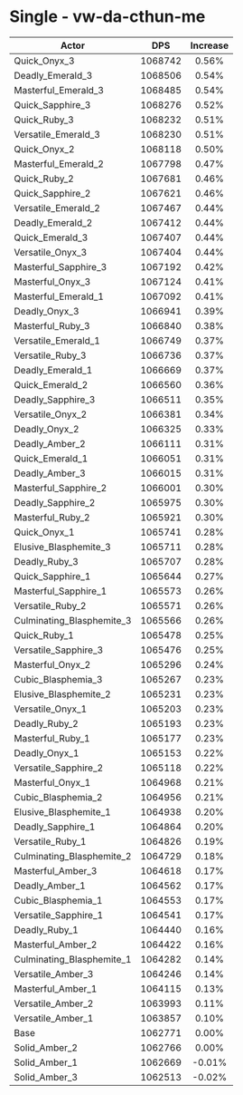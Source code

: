 # Single - vw-da-cthun-me
| Actor | DPS | Increase |
|---|:---:|:---:|
|Quick_Onyx_3|1068742|0.56%|
|Deadly_Emerald_3|1068506|0.54%|
|Masterful_Emerald_3|1068485|0.54%|
|Quick_Sapphire_3|1068276|0.52%|
|Quick_Ruby_3|1068232|0.51%|
|Versatile_Emerald_3|1068230|0.51%|
|Quick_Onyx_2|1068118|0.50%|
|Masterful_Emerald_2|1067798|0.47%|
|Quick_Ruby_2|1067681|0.46%|
|Quick_Sapphire_2|1067621|0.46%|
|Versatile_Emerald_2|1067467|0.44%|
|Deadly_Emerald_2|1067412|0.44%|
|Quick_Emerald_3|1067407|0.44%|
|Versatile_Onyx_3|1067404|0.44%|
|Masterful_Sapphire_3|1067192|0.42%|
|Masterful_Onyx_3|1067124|0.41%|
|Masterful_Emerald_1|1067092|0.41%|
|Deadly_Onyx_3|1066941|0.39%|
|Masterful_Ruby_3|1066840|0.38%|
|Versatile_Emerald_1|1066749|0.37%|
|Versatile_Ruby_3|1066736|0.37%|
|Deadly_Emerald_1|1066669|0.37%|
|Quick_Emerald_2|1066560|0.36%|
|Deadly_Sapphire_3|1066511|0.35%|
|Versatile_Onyx_2|1066381|0.34%|
|Deadly_Onyx_2|1066325|0.33%|
|Deadly_Amber_2|1066111|0.31%|
|Quick_Emerald_1|1066051|0.31%|
|Deadly_Amber_3|1066015|0.31%|
|Masterful_Sapphire_2|1066001|0.30%|
|Deadly_Sapphire_2|1065975|0.30%|
|Masterful_Ruby_2|1065921|0.30%|
|Quick_Onyx_1|1065741|0.28%|
|Elusive_Blasphemite_3|1065711|0.28%|
|Deadly_Ruby_3|1065707|0.28%|
|Quick_Sapphire_1|1065644|0.27%|
|Masterful_Sapphire_1|1065573|0.26%|
|Versatile_Ruby_2|1065571|0.26%|
|Culminating_Blasphemite_3|1065566|0.26%|
|Quick_Ruby_1|1065478|0.25%|
|Versatile_Sapphire_3|1065476|0.25%|
|Masterful_Onyx_2|1065296|0.24%|
|Cubic_Blasphemia_3|1065267|0.23%|
|Elusive_Blasphemite_2|1065231|0.23%|
|Versatile_Onyx_1|1065203|0.23%|
|Deadly_Ruby_2|1065193|0.23%|
|Masterful_Ruby_1|1065177|0.23%|
|Deadly_Onyx_1|1065153|0.22%|
|Versatile_Sapphire_2|1065118|0.22%|
|Masterful_Onyx_1|1064968|0.21%|
|Cubic_Blasphemia_2|1064956|0.21%|
|Elusive_Blasphemite_1|1064938|0.20%|
|Deadly_Sapphire_1|1064864|0.20%|
|Versatile_Ruby_1|1064826|0.19%|
|Culminating_Blasphemite_2|1064729|0.18%|
|Masterful_Amber_3|1064618|0.17%|
|Deadly_Amber_1|1064562|0.17%|
|Cubic_Blasphemia_1|1064553|0.17%|
|Versatile_Sapphire_1|1064541|0.17%|
|Deadly_Ruby_1|1064440|0.16%|
|Masterful_Amber_2|1064422|0.16%|
|Culminating_Blasphemite_1|1064282|0.14%|
|Versatile_Amber_3|1064246|0.14%|
|Masterful_Amber_1|1064115|0.13%|
|Versatile_Amber_2|1063993|0.11%|
|Versatile_Amber_1|1063857|0.10%|
|Base|1062771|0.00%|
|Solid_Amber_2|1062766|0.00%|
|Solid_Amber_1|1062669|-0.01%|
|Solid_Amber_3|1062513|-0.02%|
